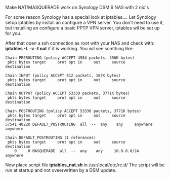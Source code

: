Make NAT/MASQUERADE work on Synology DSM 6 NAS with 2 nic's

For some reason Synology has a special look at iptables....
Let Synology setup iptables by install an configure a VPN server. You don't need to use it, but installing an configure a basic PPTP VPN server, iptables wil be set up for you.

After that open a ssh connection as root with your NAS and check with: <b>iptables -L -v -t nat</b> if it is working. You wil see somthing like:
```
Chain PREROUTING (policy ACCEPT 4984 packets, 356K bytes)
 pkts bytes target     prot opt in     out     source               destination         

Chain INPUT (policy ACCEPT 812 packets, 107K bytes)
 pkts bytes target     prot opt in     out     source               destination         

Chain OUTPUT (policy ACCEPT 53330 packets, 3771K bytes)
 pkts bytes target     prot opt in     out     source               destination         

Chain POSTROUTING (policy ACCEPT 53330 packets, 3771K bytes)
 pkts bytes target     prot opt in     out     source               destination         
57541 4022K DEFAULT_POSTROUTING  all  --  any    any     anywhere             anywhere            

Chain DEFAULT_POSTROUTING (1 references)
 pkts bytes target     prot opt in     out     source               destination         
    0     0 MASQUERADE  all  --  any    any     10.0.0.0/24          anywhere
```
Now place script file <b>iptables_nat.sh</b> in /usr/local/etc/rc.d/ The script will be run at startup and not oveerwritten by a DSM update.
